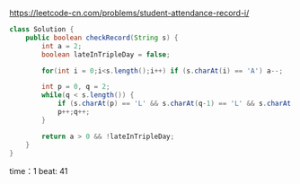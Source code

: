 
<https://leetcode-cn.com/problems/student-attendance-record-i/>

```java
class Solution {
    public boolean checkRecord(String s) {
        int a = 2;
        boolean lateInTripleDay = false;

        for(int i = 0;i<s.length();i++) if (s.charAt(i) == 'A') a--;

        int p = 0, q = 2;
        while(q < s.length()) {
            if (s.charAt(p) == 'L' && s.charAt(q-1) == 'L' && s.charAt(q) == 'L') lateInTripleDay = true;
            p++;q++;
        }

        return a > 0 && !lateInTripleDay;
    }
}
```

time：1 beat: 41

